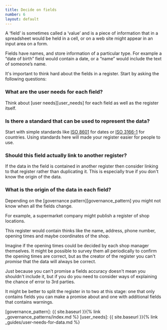 ```yaml
---
title: Decide on fields
number: 6
layout: default
---
```


A ‘field’ is sometimes called a ‘value’ and is a piece of information that in a spreadsheet would be held in a cell, or on a web site might appear in an input area on a form.

Fields have names, and store information of a particular type. For example a “date of birth” field would contain a date, or a “name” would include the text of someone’s name.

It's important to think hard about the fields in a register. Start by asking the following questions:

### What are the user needs for each field?

Think about [user needs][user_needs] for each field as well as the register itself.

### Is there a standard that can be used to represent the data?

Start with simple standards like [ISO 8601](https://en.wikipedia.org/wiki/ISO_8601) for dates or [ISO 3166-1](https://en.wikipedia.org/wiki/ISO_3166-1) for countries. Using standards here will made your register easier for people to use.

### Should this field actually link to another register?

If the data in the field is contained in another register then consider linking to that register rather than duplicating it. This is especially true if you don't know the origin of the data.

### What is the origin of the data in each field?

Depending on the [governance pattern][governance_pattern] you might not know when all the fields change.

For example, a supermarket company might publish a register of shop locations.

This register would contain thinks like the name, address, phone number, opening times and maybe coordinates of the shop.

Imagine if the opening times could be decided by each shop manager themselves. It might be possible to survey them all periodically to confirm the opening times are correct, but as the creator of the register you can't _promise_ that the data will always be correct.

Just because you can't promise a fields accuracy doesn't mean you shouldn't include it, but if you do you need to consider ways of explaining the chance of error to 3rd parties.

It might be better to split the register in to two at this stage: one that only contains fields you can make a promise about and one with additional fields that contains warnings.


[governance_pattern]: {{ site.baseurl }}{% link _governance_patterns/index.md %}
[user_needs]: {{ site.baseurl }}{% link _guides/user-needs-for-data.md %}
